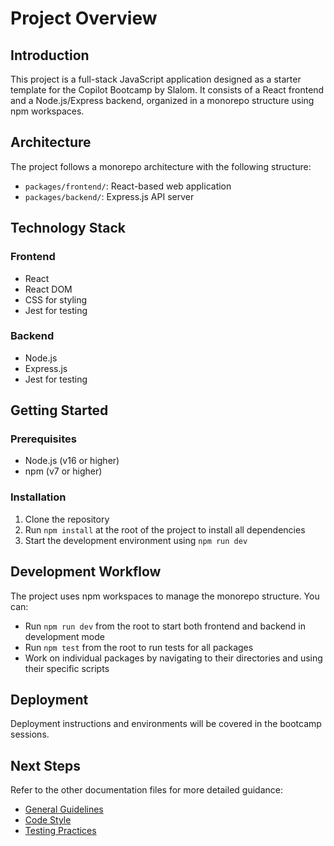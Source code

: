 # Project Overview

## Introduction

This project is a full-stack JavaScript application designed as a starter template for the Copilot Bootcamp by Slalom. It consists of a React frontend and a Node.js/Express backend, organized in a monorepo structure using npm workspaces.

## Architecture

The project follows a monorepo architecture with the following structure:

- `packages/frontend/`: React-based web application
- `packages/backend/`: Express.js API server

## Technology Stack

### Frontend
- React
- React DOM
- CSS for styling
- Jest for testing

### Backend
- Node.js
- Express.js
- Jest for testing

## Getting Started

### Prerequisites
- Node.js (v16 or higher)
- npm (v7 or higher)

### Installation
1. Clone the repository
2. Run `npm install` at the root of the project to install all dependencies
3. Start the development environment using `npm run dev`

## Development Workflow

The project uses npm workspaces to manage the monorepo structure. You can:

- Run `npm run dev` from the root to start both frontend and backend in development mode
- Run `npm test` from the root to run tests for all packages
- Work on individual packages by navigating to their directories and using their specific scripts

## Deployment

Deployment instructions and environments will be covered in the bootcamp sessions.

## Next Steps

Refer to the other documentation files for more detailed guidance:
- [General Guidelines](./general-guidelines.md)
- [Code Style](./code-style.md)
- [Testing Practices](./testing-practices.md)
